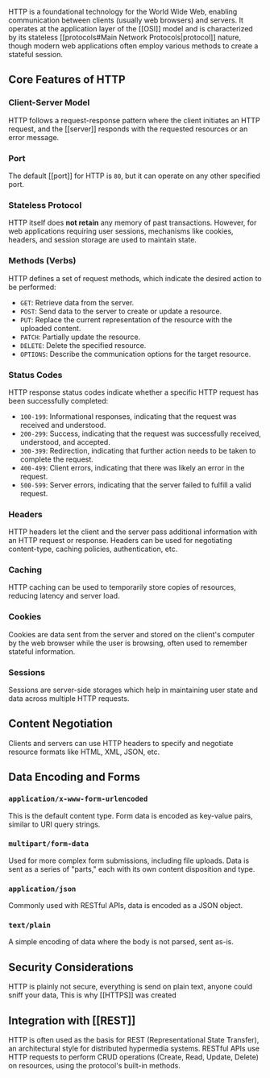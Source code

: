 HTTP is a foundational technology for the World Wide Web, enabling communication between clients (usually web browsers) and servers. It operates at the application layer of the [[OSI]] model and is characterized by its stateless [[protocols#Main Network Protocols|protocol]]
nature, though modern web applications often employ various methods to create a stateful session.

## Core Features of HTTP

### Client-Server Model
HTTP follows a request-response pattern where the client initiates an HTTP request, and the [[server]] responds with the requested resources or an error message.
### Port
The default [[port]] for HTTP is `80`, but it can operate on any other specified port.
### Stateless Protocol
HTTP itself does **not retain** any memory of past transactions. However, for web applications requiring user sessions, mechanisms like cookies, headers, and session storage are used to maintain state.
### Methods (Verbs)
HTTP defines a set of request methods, which indicate the desired action to be performed:
- `GET`: Retrieve data from the server.
- `POST`: Send data to the server to create or update a resource.
- `PUT`: Replace the current representation of the resource with the uploaded content.
- `PATCH`: Partially update the resource.
- `DELETE`: Delete the specified resource.
- `OPTIONS`: Describe the communication options for the target resource.
### Status Codes
HTTP response status codes indicate whether a specific HTTP request has been successfully completed:

- `100-199`: Informational responses, indicating that the request was received and understood.
- `200-299`: Success, indicating that the request was successfully received, understood, and accepted.
- `300-399`: Redirection, indicating that further action needs to be taken to complete the request.
- `400-499`: Client errors, indicating that there was likely an error in the request.
- `500-599`: Server errors, indicating that the server failed to fulfill a valid request.
### Headers
HTTP headers let the client and the server pass additional information with an HTTP request or response. Headers can be used for negotiating content-type, caching policies, authentication, etc.
### Caching
HTTP caching can be used to temporarily store copies of resources, reducing latency and server load.
### Cookies
Cookies are data sent from the server and stored on the client's computer by the web browser while the user is browsing, often used to remember stateful information.
### Sessions
Sessions are server-side storages which help in maintaining user state and data across multiple HTTP requests.
## Content Negotiation
Clients and servers can use HTTP headers to specify and negotiate resource formats like HTML, XML, JSON, etc.
## Data Encoding and Forms

### `application/x-www-form-urlencoded`
This is the default content type. Form data is encoded as key-value pairs, similar to URI query strings.
### `multipart/form-data`
Used for more complex form submissions, including file uploads. Data is sent as a series of "parts," each with its own content disposition and type.
### `application/json`
Commonly used with RESTful APIs, data is encoded as a JSON object.
### `text/plain`
A simple encoding of data where the body is not parsed, sent as-is.

## Security Considerations
HTTP is plainly not secure, everything is send on plain text, anyone could sniff your data, This is why [[HTTPS]] was created
## Integration with [[REST]]

HTTP is often used as the basis for REST (Representational State Transfer), an architectural style for distributed hypermedia systems. RESTful APIs use HTTP requests to perform CRUD operations (Create, Read, Update, Delete) on resources, using the protocol's built-in methods.
